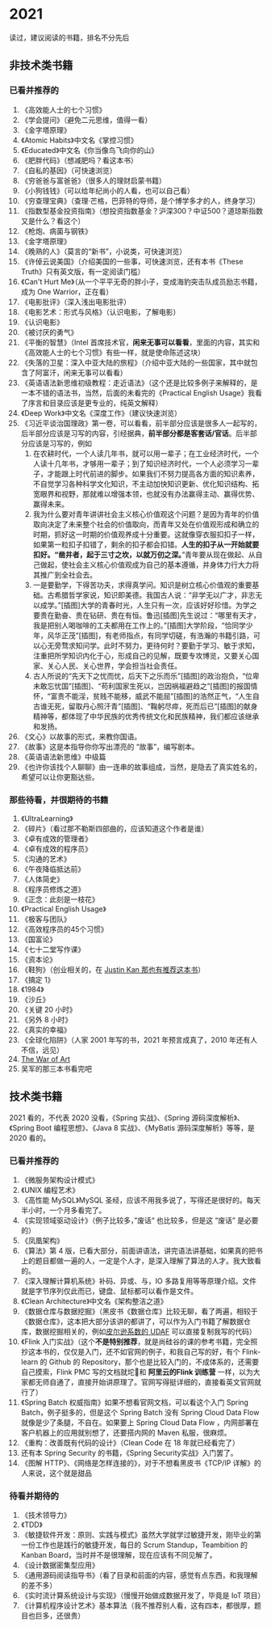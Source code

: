 # 2021

读过，建议阅读的书籍，排名不分先后

## 非技术类书籍

### 已看并推荐的

1. 《高效能人士的七个习惯》
2. 《学会提问》（避免二元思维，值得一看）
3. 《金字塔原理》
4. 《Atomic Habits》中文名《掌控习惯》
5. 《Educated》中文名《你当像鸟飞向你的山》
6. 《肥胖代码》（想减肥吗？看这本书）
7. 《自私的基因》（可快速浏览）
8. 《穷爸爸与富爸爸》（很多人的理财启蒙书籍）
9. 《小狗钱钱》（可以给年纪尚小的人看，也可以自己看）
10. 《穷查理宝典》（查理·芒格，巴菲特的导师，是个博学多才的人，终身学习）
11. 《指数型基金投资指南》（想投资指数基金？沪深300？中证500？道琼斯指数又是什么？看这个）
12. 《枪炮、病菌与钢铁》
13. 《金字塔原理》
14. 《晚熟的人》（莫言的“新书”，小说类，可快速浏览）
15. 《许倬云说美国》（介绍美国的一些事，可快速浏览，还有本书《These Truth》只有英文版，有一定阅读门槛）
16. 《Can't Hurt Me》（从一个平平无奇的胖小子，变成海豹突击队成员励志书籍，成为 One Warrior，正在看）
17. 《电影批评》（深入浅出电影批评）
18. 《电影艺术：形式与风格》（认识电影，了解电影）
19. 《认识电影》
20. 《被讨厌的勇气》
21. 《平衡的智慧》（Intel 首席技术官，**闲来无事可以看看**，里面的内容，其实和《高效能人士的七个习惯》有些一样，就是使命陈述这块）
22. 《失落的卫星：深入中亚大陆的旅程》（介绍中亚大陆的一些国家，其中就包含了阿富汗，闲来无事可以看看）
23. 《英语语法新思维初级教程：走近语法》（这个还是比较多例子来解释的，是一本不错的语法书，当然，后面的未看完的《Practical English Usage》我看了序言和目录应该是更专业的，纯英文解释）
24. 《Deep Work》中文名《深度工作》（建议快速浏览）
25. 《习近平谈治国理政》第一卷，可以看看，前半部分应该是很多人一起写的，后半部分应该是习写的内容，引经据典，**前半部分都是客套话/官话**。后半部分应该是习写的，例如
    1. 在农耕时代，一个人读几年书，就可以用一辈子；在工业经济时代，一个人读十几年书，才够用一辈子；到了知识经济时代，一个人必须学习一辈子，才能跟上时代前进的脚步。如果我们不努力提高各方面的知识素养，不自觉学习各种科学文化知识，不主动加快知识更新、优化知识结构、拓宽眼界和视野，那就难以增强本领，也就没有办法赢得主动、赢得优势、赢得未来。
    2. 我为什么要对青年讲讲社会主义核心价值观这个问题？是因为青年的价值取向决定了未来整个社会的价值取向，而青年又处在价值观形成和确立的时期，抓好这一时期的价值观养成十分重要。这就像穿衣服扣扣子一样，如果第一粒扣子扣错了，剩余的扣子都会扣错。**人生的扣子从一开始就要扣好。“凿井者，起于三寸之坎，以就万仞之深。**”青年要从现在做起、从自己做起，使社会主义核心价值观成为自己的基本遵循，并身体力行大力将其推广到全社会去。
    3. 一是要勤学，下得苦功夫，求得真学问。知识是树立核心价值观的重要基础。古希腊哲学家说，知识即美德。我国古人说：“非学无以广才，非志无以成学。”[插图]大学的青春时光，人生只有一次，应该好好珍惜。为学之要贵在勤奋、贵在钻研、贵在有恒。鲁迅[插图]先生说过：“哪里有天才，我是把别人喝咖啡的工夫都用在工作上的。”[插图]大学阶段，“恰同学少年，风华正茂”[插图]，有老师指点，有同学切磋，有浩瀚的书籍引路，可以心无旁骛求知问学。此时不努力，更待何时？要勤于学习、敏于求知，注重把所学知识内化于心，形成自己的见解，既要专攻博览，又要关心国家、关心人民、关心世界，学会担当社会责任。
    4. 古人所说的“先天下之忧而忧，后天下之乐而乐”[插图]的政治抱负，“位卑未敢忘忧国”[插图]、“苟利国家生死以，岂因祸福避趋之”[插图]的报国情怀，“富贵不能淫，贫贱不能移，威武不能屈”[插图]的浩然正气，“人生自古谁无死，留取丹心照汗青”[插图]、“鞠躬尽瘁，死而后已”[插图]的献身精神等，都体现了中华民族的优秀传统文化和民族精神，我们都应该继承和发扬。
26. 《文心》以故事的形式，来教你国语。
27. 《故事》这是本指导你你写出漂亮的 “故事”，编写剧本。
28. 《英语语法新思维》中级篇
29. 《也许你该找个人聊聊》由一连串的故事组成，当然，是隐去了真实姓名的，希望可以让你更豁达些。



### 那些待看，并很期待的书籍

1. 《UltraLearning》
2. 《碎片》（看过那不勒斯四部曲的，应该知道这个作者是谁）
3. 《卓有成效的管理者》
4. 《卓有成效的程序员》
5. 《沟通的艺术》
6. 《午夜降临抵达前》
7. 《人体简史》
8. 《程序员修炼之道》
9. 《正念：此刻是一枝花》
10. 《Practical English Usage》
11. 《极客与团队》
12. 《高效程序员的45个习惯》
13. 《国富论》
14. 《七十二堂写作课》
15. 《资本论》
16. 《鞋狗》（创业相关的，在 [Justin Kan 那也有推荐这本书](https://www.youtube.com/watch?v=qvS0WpK719w&t=180s)）
17. 《搞定 1》
18. 《1984》
19. 《沙丘》
20. 《关键 20 小时》
21. 《另外 8 小时》
22. 《真实的幸福》
23. 《全球化陷阱》（人家 2001 年写的书，2021 年预言成真了，2010 年还有人不信，远见）
24. [ The War of Art](https://book.douban.com/subject/2253794/)
25. 吴军的那三本书看完吧

## 技术类书籍

2021 看的，不代表 2020 没看，《Spring 实战》、《Spring 源码深度解析》、《Spring Boot 编程思想》、《Java 8 实战》、《MyBatis 源码深度解析》等等，是 2020 看的。

### 已看并推荐的

1. 《微服务架构设计模式》
2. 《UNIX 编程艺术》
3. 《高性能 MySQL》MySQL 圣经，应该不用我多说了，写得还是很好的。每天半小时，一个月多看完了。
4. 《实现领域驱动设计》（例子比较多，”废话“ 也比较多，但是这 “废话” 是必要的）
5. 《凤凰架构》
6. 《算法》第 4 版，已看大部分，前面讲语法，讲完语法讲基础，如果真的把书上的题目都做一遍的人，一定是个人才，是深入理解了算法的人才。我大致看的。
7. 《深入理解计算机系统》补码、异或、与，IO 多路复用等等原理介绍。文件就是字节序列仅此而已，键盘、鼠标都可以看作是文件。
8. 《Clean Architecture》中文名《架构整洁之道》
9. 《数据仓库与数据挖掘》（黑皮书《数据仓库》比较无聊，看了两遍，相较于《数据仓库》，这本把大部分该讲的都讲了，可以作为入门书籍了解数据仓库，数据挖掘相关的，例如[皮尔逊系数的 UDAF](https://young1lin.me/2020/10/30/UDAF/) 可以直接复制我写的代码）
10. 《Flink 入门实战》（这个**不是特别推荐**，就是尚硅谷的课的参考书籍，完全照抄这本书的，仅仅是入门，还不如官网的例子，和我自己写的好，有个 Flink-learn 的 Github 的 Repository，那个也是比较入门的，不成体系的，还需要自己摸索，Flink PMC 写的文档就坨💩和 **阿里云的Flink 训练营** 一样，以为大家都无师自通了，直接开始讲原理了。官网写得挺详细的，直接看英文官网就行了）
11. 《Spring Batch 权威指南》如果不想看官网文档，可以看这个入门 Spring Batch，例子挺多的，但是这个 Spring Batch 没有 Spring Cloud Data Flow 就像是少了条腿，不自在。如果要上  Spring Cloud Data Flow ，内网部署在客户机器上的应用就别想了，还要搭内网的 Maven 私服，很麻烦。
12. 《重构：改善既有代码的设计》（Clean Code 在 18 年就已经看完了）
13. 还有本 Spring Security 的书籍，《Spring Security实战》入门罢了。
14. 《图解 HTTP》、《网络是怎样连接的》，对于不想看黑皮书《TCP/IP 详解》的人来说，这个就是甜品

### 待看并期待的

1. 《技术领导力》
2. 《TDD》
3. 《敏捷软件开发：原则、实践与模式》虽然大学就学过敏捷开发，刚毕业的第一份工作也是践行的敏捷开发，每日的 Scrum Standup，Teambition 的 Kanban Board，当时并不是很理解，现在应该有不同见解了。
4. 《设计数据密集型应用》
5. 《通用源码阅读指导书》（看了目录和前面的内容，感觉有点东西，和我理解的差不多）
6. 《实时流计算系统设计与实现》（慢慢开始做成数据开发了，毕竟是 IoT 项目）
7. 《计算机程序设计艺术》基本算法（我不推荐别人看，这有四本，都很厚，题目也巨多，还很贵）

